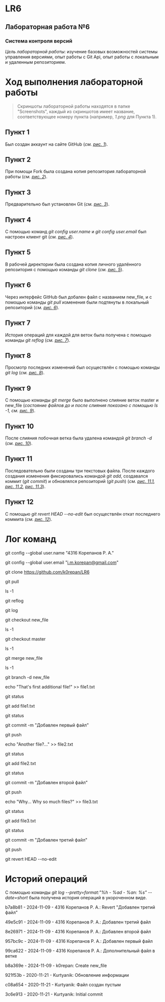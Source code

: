 # LR6
## __Лабораторная работа №6__
### __Система контроля версий__
_Цель лабораторной работы_: изучение базовых возможностей системы управления версиями, опыт работы с Git Api, опыт работы с локальным и удаленным репозиторием.

# Ход выполнения лабораторной работы
> Скриншоты лабораторной работы находятся в папке "Screenshots", каждый из скриншотов имеет название, соответствующее номеру пункта (например, _1.png_ для Пункта 1).
## Пункт 1
Был создан аккаунт на сайте GitHub (_см. [рис. 1](https://github.com/k0repan/LR6/blob/master/Screenshots/1.png)_).
## Пункт 2
При помощи Fork была создана копия репозитория лабораторной работы (_см. [рис. 2](https://github.com/k0repan/LR6/blob/master/Screenshots/2.png)_).
## Пункт 3
Предварительно был установлен Git (_см. [рис. 3](https://github.com/k0repan/LR6/blob/master/Screenshots/3.png)_).
## Пункт 4
С помощью команд _git config user.name_ и _git config user.email_ был настроен клиент git (_см. [рис. 4](https://github.com/k0repan/LR6/blob/master/Screenshots/4.png)_).
## Пункт 5
В рабочей директории была создана копия личного удалённого репозитория с помощью команды _git clone_ (_см. [рис. 5](https://github.com/k0repan/LR6/blob/master/Screenshots/5.png)_).
## Пункт 6
Через интерфейс GitHub был добален файл с названием new_file, и с помощью команды _git pull_ изменения были подтянуты в локальный репозиторий (_см. [рис. 6](https://github.com/k0repan/LR6/blob/master/Screenshots/6.png)_).
## Пункт 7
История операций для каждой для веток была получена с помощью команды _git reflog_ (_см. [рис. 7](https://github.com/k0repan/LR6/blob/master/Screenshots/7.png)_).
## Пункт 8
Просмотр последних изменений был осуществлён с помощью команды _git log_ (_см. [рис. 8](https://github.com/k0repan/LR6/blob/master/Screenshots/8.png)_).
## Пункт 9
С помощью команды _git merge_ было выполнено слияние веток master и new_file (_состояние файлов до и после слияния показано с помощью ls -1, см. [рис. 9](https://github.com/k0repan/LR6/blob/master/Screenshots/9.png)_).
## Пункт 10
После слияния побочная ветка была удалена командой _git branch -d_ (_см. [рис. 10](https://github.com/k0repan/LR6/blob/master/Screenshots/10.png)_).
## Пункт 11
Последовательно были созданы три текстовых файла. После каждого создания изменения фиксировались командой _git add_, создавался коммит (_git commit_) и обновлялся репозиторий (_git push_) (_см. [рис. 11.1](https://github.com/k0repan/LR6/blob/master/Screenshots/11_1.png), [рис. 11.2](https://github.com/k0repan/LR6/blob/master/Screenshots/11_2.png), [рис. 11.3](https://github.com/k0repan/LR6/blob/master/Screenshots/11_3.png)_).
## Пункт 12
С помощью _git revert HEAD --no-edit_ был осуществлён откат последнего коммита (_см. [рис. 12](https://github.com/k0repan/LR6/blob/master/Screenshots/12.png)_).

# Лог команд
git config --global user.name "4316 Корепанов Р. А."

git config --global user.email "i.m.korepan@gmail.com"

git clone https://github.com/k0repan/LR6

git pull

ls -1

git reflog

git log

git checkout new_file

ls -1

git checkout master

ls -1

git merge new_file

ls -1

git branch -d new_file

echo "That's first additional file!" >> file1.txt

git status

git add file1.txt

git status

git commit -m "Добавлен первый файл"

git push

echo "Another file?..." >> file2.txt

git status 

git add file2.txt

git status

git commit -m "Добавлен второй файл"

git push

echo "Why... Why so much files?" >> file3.txt

git status

git add file3.txt

git status

git commit -m "Добавлен третий файл"

git push

git revert HEAD --no-edit

# Историй операций
С помощью команды _git log --pretty=format:"%h - %ad - %an: %s" --date=short_ была получена история операций в укороченном виде.

b7a8b81 - 2024-11-09 - 4316 Корепанов Р. А.: Revert "Добавлен третий файл"

49e5c91 - 2024-11-09 - 4316 Корепанов Р. А.: Добавлен третий файл

8e26971 - 2024-11-09 - 4316 Корепанов Р. А.: Добавлен второй файл

957bc9c - 2024-11-09 - 4316 Корепанов Р. А.: Добавлен первый файл

99ca622 - 2024-11-09 - 4316 Корепанов Р. А.: Дополнительный файл в ветке

b8a369e - 2024-11-09 - k0repan: Create new_file

921f53b - 2020-11-21 - Kurtyanik: Обновление информации

c08a654 - 2020-11-21 - Kurtyanik: Файл создан пустым

3c6e913 - 2020-11-21 - Kurtyanik: Initial commit
